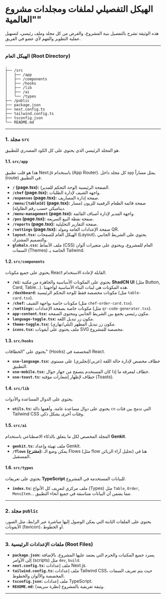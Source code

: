 
# الهيكل التفصيلي لملفات ومجلدات مشروع "العالمية"

هذه الوثيقة تشرح بالتفصيل بنية المشروع، والغرض من كل مجلد وملف رئيسي، لتسهيل عملية التطوير والفهم لأي عضو في الفريق.

---

### الهيكل العام (Root Directory)

```
.
├── /src
│   ├── /app
│   ├── /components
│   ├── /hooks
│   ├── /lib
│   ├── /ai
│   └── /types
├── /public
├── package.json
├── next.config.ts
├── tailwind.config.ts
├── tsconfig.json
└── README.md
```

---

### 1. مجلد `src`

هو المجلد الرئيسي الذي يحتوي على كل الكود المصدري للتطبيق.

#### 1.1. `src/app`
هذا هو قلب تطبيق Next.js باستخدام (App Router). كل مجلد داخل `app` يمثل مساراً (route) في التطبيق.

*   **`/` (page.tsx):** الصفحة الرئيسية (لوحة التحكم للمدير).
*   **`/chef` (page.tsx):** واجهة الشيف لإدارة الطلبات.
*   **`/expenses` (page.tsx):** صفحة إدارة المصاريف.
*   **`/menu/[tableId]` (page.tsx):** صفحة قائمة الطعام الرقمية للزبون (مسار ديناميكي حسب رقم الطاولة).
*   **`/menu-management` (page.tsx):** واجهة المدير لإدارة أصناف القائمة.
*   **`/pos` (page.tsx):** صفحة نقطة البيع السريعة.
*   **`/reports` (page.tsx):** صفحة التقارير التحليلية.
*   **`/settings` (page.tsx):** صفحة الإعدادات العامة ومولد QR.
*   **`layout.tsx`:** الهيكل العام للصفحات (Layout)، يحتوي على الشريط الجانبي والتصميم المشترك.
*   **`globals.css`:** ملف الأنماط (CSS) العام للمشروع، ويحتوي على متغيرات ألوان السمات (Themes) الخاصة بـ Tailwind.

#### 1.2. `src/components`
يحتوي على جميع مكونات React القابلة لإعادة الاستخدام.

*   **`/ui`:** يحتوي على المكونات الأساسية والجاهزة من مكتبة **ShadCN UI** (مثل Button, Card, Table...). هذه المكونات هي لبنات البناء الأساسية لواجهتنا.
*   **`/dashboard`:** مكونات مخصصة فقط للوحة التحكم الرئيسية (مثل `table-card.tsx`).
*   **`/chef`:** مكونات خاصة بواجهة الشيف (مثل `chef-order-card.tsx`).
*   **`/settings`:** مكونات خاصة بصفحة الإعدادات (مثل `qr-code-generator.tsx`).
*   **`app-content.tsx`:** مكون رئيسي يجمع بين الشريط الجانبي ومحتوى الصفحة.
*   **`language-toggle.tsx`:** مكون زر تبديل اللغة.
*   **`theme-toggle.tsx`:** مكون زر تبديل المظهر (ليلي/نهاري).
*   **`icons.tsx`:** ملف يحتوي على أيقونات SVG مخصصة للمشروع.

#### 1.3. `src/hooks`
يحتوي على "الخطافات" (Hooks) المخصصة في React.

*   **`use-language.tsx`:** خطاف مخصص لإدارة حالة اللغة (عربي/إنجليزي) على مستوى التطبيق.
*   **`use-mobile.tsx`:** خطاف لمعرفة ما إذا كان المستخدم يتصفح من جهاز جوال.
*   **`use-toast.ts`:** خطاف لإظهار إشعارات مؤقتة (Toasts).

#### 1.4. `src/lib`
يحتوي على الدوال المساعدة والأدوات.

*   **`utils.ts`:** يحتوي على دوال مساعدة عامة، وأهمها دالة `cn` التي تدمج بين فئات Tailwind CSS وفئات أخرى بشكل ذكي.

#### 1.5. `src/ai`
المجلد المخصص لكل ما يتعلق بالذكاء الاصطناعي باستخدام **Genkit**.

*   **`genkit.ts`:** ملف تهيئة وإعداد Genkit.
*   **`/flows` (مقترح):** يمكن وضع الـ Flows (مثل flow تحليل آراء الزبائن) هنا في المستقبل.

#### 1.6. `src/types`
يحتوي على تعريفات **TypeScript** للبيانات المستخدمة في المشروع.

*   **`index.ts`:** ملف مركزي لتعريف كل الأنواع (Types) مثل `Table`, `Order`, `MenuItem`... مما يضمن أن البيانات متناسقة في جميع أنحاء التطبيق.

---

### 2. مجلد `public`

يحتوي على الملفات الثابتة التي يمكن الوصول إليها مباشرة عبر الرابط، مثل الصور، الأيقونات (favicon)، أو الخطوط.

---

### 3. ملفات الإعدادات الرئيسية (Root Files)

*   **`package.json`:** يسرد جميع المكتبات والحزم التي يعتمد عليها المشروع، بالإضافة إلى الأوامر (scripts) مثل `dev`, `build`.
*   **`next.config.ts`:** ملف إعدادات Next.js.
*   **`tailwind.config.ts`:** ملف إعدادات Tailwind CSS، حيث يتم تعريف السمات المخصصة والألوان والخطوط.
*   **`tsconfig.json`:** ملف إعدادات TypeScript.
*   **`README.md`:** وثيقة تعريفية بالمشروع (نظرة سريعة).
---
